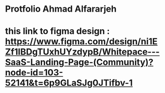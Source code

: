 # Protfolio Ahmad Alfararjeh
# this link to figma design : https://www.figma.com/design/ni1EZf1lBDgTUxhUYzdypB/Whitepace---SaaS-Landing-Page-(Community)?node-id=103-52141&t=6p9GLaSJg0JTifbv-1 

